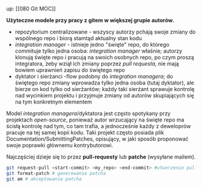 up: [[080 Git MOC]]

**Użyteczne modele przy pracy z gitem w większej grupie autorów.**

- repozytorium centralizowane - wszyscy autorzy pchają swoje zmiany do wspólnego repo i biorą stamtąd aktualny stan kodu
- _integration manager_ - istnieje jedno "święte" repo, do którego commituje tylko jedna osoba: _integration manager_ właśnie; autorzy klonują święte repo i pracują na swoich osobnych repo, po czym proszą integratora, żeby wziął ich zmiany poprzez _pull requesta_, nie mają bowiem uprawnień zapisu do świętego repo
- dyktator i sierżanci -flow podobny do _integration managera_; do świętego repo zmiany wprowadza tylko jedna osoba (tutaj dyktator), ale bierze on kod tylko od sierżantów; każdy taki sierżant sprawuje kontrolę nad wycinkiem projektu i przyjmuje zmiany od autorów skupiających się na tym konkretnym elementem

Model _integration managera_/dyktatora jest często spotykany przy projektach _open-source_, ponieważ autor wrzucający na święte repo ma ścisłą kontrolę nad tym, co tam trafia, a jednocześnie każdy z deweloprów pracuje na tej samej kopii kodu. Taki projekt często posiada plik Documentation/SubmittingPatches, opisujący, w jaki sposób proponować swoje poprawki głównemu kontrybutorowi.

Najczęściej dzieje się to przez **pull-requesty** lub **patche** (wysyłane mailem).

```bash
git request-pull <start-commit> <my_repo> <end-commit> #utworzenie pull requesta
git format-patch # generowanie patcha
git am # akceptowanie patcha
```




